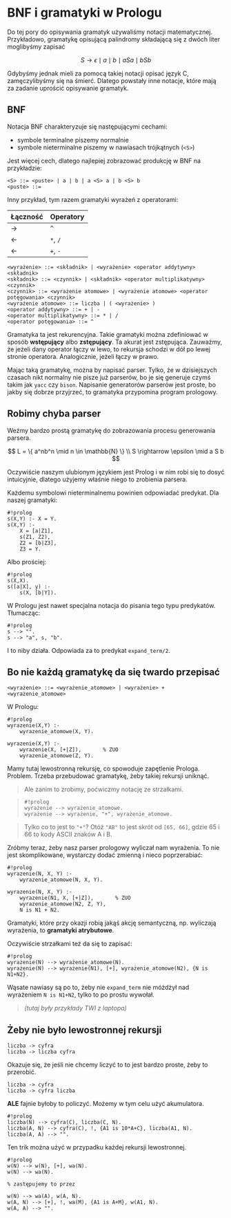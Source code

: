 # BNF i gramatyki w Prologu

Do tej pory do opisywania gramatyk używaliśmy notacji matematycznej. Przykładowo, gramatykę opisującą palindromy składającą się z dwóch liter moglibyśmy zapisać

$$
S \rightarrow \epsilon \mid a \mid b \mid a S a \mid b S b
$$

Gdybyśmy jednak mieli za pomocą takiej notacji opisać język C, zamęczylibyśmy się na śmierć. Dlatego powstały inne notacje, które mają za zadanie uprościć opisywanie gramatyk.

## BNF

Notacja BNF charakteryzuje się następującymi cechami:

- symbole terminalne piszemy normalnie
- symbole nieterminalne piszemy w nawiasach trójkątnych (`<S>`)

Jest więcej cech, dlatego najlepiej zobrazować produkcję w BNF na przykładzie:

    <S> ::= <puste> | a | b | a <S> a | b <S> b
    <puste> ::=

Inny przykład, tym razem gramatyki wyrażeń z operatorami:

| Łączność | Operatory |
|-|-|
| &rarr; | `^` |
| &larr; | `*`, `/` |
| &larr; | `+`, `-` |

    <wyrażenie> ::= <składnik> | <wyrażenie> <operator addytywny> <składnik>
    <składnik> ::= <czynnik> | <składnik> <operator multiplikatywny> <czynnik>
    <czynnik> ::= <wyrażenie atomowe> | <wyrażenie atomowe> <operator potęgowania> <czynnik>
    <wyrażenie atomowe> ::= liczba | ( <wyrażenie> )
    <operator addytywny> ::= + | -
    <operator multiplikatywny> ::= * | /
    <operator potęgowania> ::= ^

Gramatyka ta jest rekurencyjna. Takie gramatyki można zdefiniować w sposób **wstępujący** albo **zstępujący**. Ta akurat jest zstępująca.
Zauważmy, że jeżeli dany operator łączy w lewo, to rekursja schodzi w dół po lewej stronie operatora. Analogicznie, jeżeli łączy w prawo.

Mając taką gramatykę, można by napisać parser. Tylko, że w dzisiejszych czasach nikt normalny nie pisze już parserów, bo je się generuje czymś takim jak `yacc` czy `bison`. Napisanie generatorów parserów jest proste, bo jakby się dobrze przyjrzeć, to gramatyka przypomina program prologowy.

## Robimy chyba parser

Weźmy bardzo prostą gramatykę do zobrazowania procesu generowania parsera.

$$
L = \{ a^nb^n \mid n \in \mathbb{N} \} \\
S \rightarrow \epsilon \mid a S b
$$

Oczywiście naszym ulubionym językiem jest Prolog i w nim robi się to dosyć intuicyjnie, dlatego użyjemy właśnie niego to zrobienia parsera.

Każdemu symbolowi nieterminalnemu powinien odpowiadać predykat.
Dla naszej gramatyki:

    #!prolog
    s(X,Y) :- X = Y.
    s(X,Y) :-
        X = [a|Z1],
        s(Z1, Z2),
        Z2 = [b|Z3],
        Z3 = Y.

Albo prościej:

    #!prolog
    s(X,X).
    s([a|X], y) :-
        s(X, [b|Y]).

W Prologu jest nawet specjalna notacja do pisania tego typu predykatów. Tłumacząc:

    #!prolog
    s --> "".
    s --> "a", s, "b".

I to niby działa. Odpowiada za to predykat `expand_term/2`.

## Bo nie każdą gramatykę da się twardo przepisać

    <wyrażenie> ::= <wyrażenie_atomowe> | <wyrażenie> + <wyrażenie_atomowe>

W Prologu:

    #!prolog
    wyrazenie(X,Y) :-
        wyrazenie_atomowe(X, Y).

    wyrazenie(X,Y) :-
        wyrazenie(X, [+|Z]),       % ZUO
        wyrazenie_atomowe(Z, Y).

Mamy tutaj lewostronną rekursję, co spowoduje zapętlenie Prologa. Problem. Trzeba przebudować gramatykę, żeby takiej rekursji uniknąć.

> Ale zanim to zrobimy, poćwiczmy notację ze strzałkami.

>     #!prolog
>     wyrażenie --> wyrażenie_atomowe.
>     wyrażenie --> wyrażenie, "+", wyrażenie_atomowe.

> Tylko co to jest to `"+"`? Otóż `"AB"` to jest skrót od `[65, 66]`, gdzie 65 i 66 to kody ASCII znaków A i B.

Zróbmy teraz, żeby nasz parser prologowy wyliczał nam wyrażenia. To nie jest skomplikowane, wystarczy dodać zmienną i nieco poprzerabiać:

    #!prolog
    wyrazenie(N, X, Y) :-
        wyrazenie_atomowe(N, X, Y).

    wyrazenie(N, X, Y) :-
        wyrazenie(N1, X, [+|Z]),       % ZUO
        wyrazenie_atomowe(N2, Z, Y),
        N is N1 + N2.

Gramatyki, które przy okazji robią jakąś akcję semantyczną, np. wyliczają wyrażenia, to **gramatyki atrybutowe**.

Oczywiście strzałkami też da się to zapisać:

    #!prolog
    wyrażenie(N) --> wyrażenie_atomowe(N).
    wyrażenie(N) --> wyrażenie(N1), [+], wyrażenie_atomowe(N2), {N is N1+N2}.

Wąsate nawiasy są po to, żeby nie `expand_term` nie móżdżył nad wyrażeniem `N is N1+N2`, tylko to po prostu wywołał.

> _(tutaj były przykłady TWI z laptopa)_

## Żeby nie było lewostronnej rekursji

    liczba -> cyfra
    liczba -> liczba cyfra

Okazuje się, że jeśli nie chcemy liczyć to to jest bardzo proste, żeby to przerobić.

    liczba -> cyfra
    liczba -> cyfra liczba

**ALE** fajnie byłoby to policzyć. Możemy w tym celu użyć akumulatora.

    #!prolog
    liczba(N) --> cyfra(C), liczba(C, N).
    liczba(A, N) --> cyfra(C), !, {A1 is 10*A+C}, liczba(A1, N).
    liczba(A, A) --> "".

Ten trik można użyć w przypadku każdej rekursji lewostronnej.

    #!prolog
    w(N) --> w(N), [+], wa(N).
    w(N) --> wa(N).

    % zastępujemy to przez

    w(N) --> wa(A), w(A, N).
    w(A, N) --> [+], !, wa(M), {A1 is A+M}, w(A1, N).
    w(A, A) --> "".